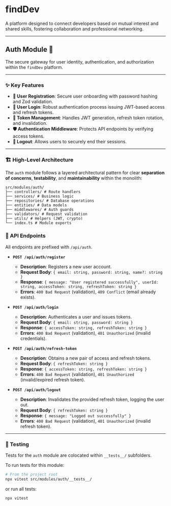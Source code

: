 

# **findDev**

A platform designed to connect developers based on mutual interest and shared skills, fostering collaboration and professional networking.

---

## **Auth Module 🔐**

The secure gateway for user identity, authentication, and authorization within the `findDev` platform.

---

### ✨ Key Features

-   **📝 User Registration**: Secure user onboarding with password hashing and Zod validation.
-   **🔑 User Login**: Robust authentication process issuing JWT-based access and refresh tokens.
-   **🔄 Token Management**: Handles JWT generation, refresh token rotation, and invalidation.
-   **🛡️ Authentication Middleware**: Protects API endpoints by verifying access tokens.
-   **🚪 Logout**: Allows users to securely end their sessions.

---

### 🏗️ High-Level Architecture

The `auth` module follows a layered architectural pattern for clear **separation of concerns**, **testability**, and **maintainability** within the monolith:
```
src/modules/auth/
├── controllers/ # Route handlers
├── services/ # Business logic
├── repositories/ # Database operations
├── entities/ # Data models
├── middlewares/ # Auth guards
├── validators/ # Request validation
├── utils/ # Helpers (JWT, crypto)
└── index.ts # Module exports
```

### 🔗 API Endpoints

All endpoints are prefixed with `/api/auth`.

* **`POST /api/auth/register`**
    * **Description**: Registers a new user account.
    * **Request Body**: `{ email: string, password: string, name?: string }`
    * **Response**: `{ message: "User registered successfully", userId: string, accessToken: string, refreshToken: string }`
    * **Errors**: `400 Bad Request` (validation), `409 Conflict` (email already exists).

* **`POST /api/auth/login`**
    * **Description**: Authenticates a user and issues tokens.
    * **Request Body**: `{ email: string, password: string }`
    * **Response**: `{ accessToken: string, refreshToken: string }`
    * **Errors**: `400 Bad Request` (validation), `401 Unauthorized` (invalid credentials).

* **`POST /api/auth/refresh-token`**
    * **Description**: Obtains a new pair of access and refresh tokens.
    * **Request Body**: `{ refreshToken: string }`
    * **Response**: `{ accessToken: string, refreshToken: string }`
    * **Errors**: `400 Bad Request` (validation), `401 Unauthorized` (invalid/expired refresh token).

* **`POST /api/auth/logout`**
    * **Description**: Invalidates the provided refresh token, logging the user out.
    * **Request Body**: `{ refreshToken: string }`
    * **Response**: `{ message: "Logged out successfully" }`
    * **Errors**: `400 Bad Request` (validation), `401 Unauthorized` (invalid refresh token).

---

### 🧪 Testing

Tests for the `auth` module are colocated within `__tests__/` subfolders.

To run tests for this module:

```bash
# From the project root
npx vitest src/modules/auth/__tests__/
```
or run all tests:
```
npx vitest
```